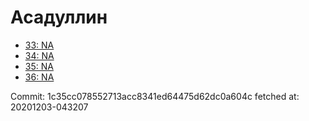 # Асадуллин
- [33: NA](33.md)
- [34: NA](34.md)
- [35: NA](35.md)
- [36: NA](36.md)

Commit: 1c35cc078552713acc8341ed64475d62dc0a604c
 fetched at: 20201203-043207
